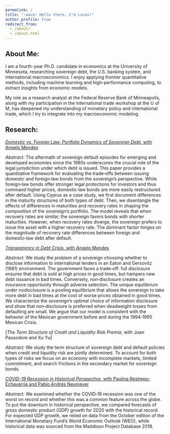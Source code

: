 ```yaml
---
permalink: /
title: ":wave: Hello there, I'm Lucas!"
author_profile: true
redirect_from: 
  - /about/
  - /about.html
---
```


## About Me:
I am a fourth-year Ph.D. candidate in economics at the University of Minnesota, researching sovereign debt, the U.S. banking system, and international macroeconomics. I enjoy applying frontier quantitative methods, including machine learning and high-performance computing, to extract insights from economic models.

My role as a research analyst at the Federal Reserve Bank of Minneapolis, along with my participation in the international trade workshop at the U of M, has deepened my understanding of monetary policy and international trade, which I try to integrate into my macroeconomic modeling.


## Research:

[*Domestic vs. Foreign Law:
Portfolio Dynamics of Sovereign Debt*, with Angelo Mendes](assets/papers/domestic_vs_foreign.pdf)

_Abstract:_ The aftermath of sovereign default episodes for emerging and developed economies since the 1980s underscores the crucial role of
the legal jurisdiction under which debt is issued. This paper provides a quantitative framework for evaluating the trade‑offs between issuing
domestic and foreign‑law bonds from the sovereign’s perspective. While foreign‑law bonds offer stronger legal protections for investors and
thus command higher prices, domestic‑law bonds are more easily restructured after default. Using Cyprus as a case study, we first document
differences in the maturity structures of both types of debt. Then, we disentangle the effects of differences in maturities and recovery rates in
shaping the composition of the sovereign’s portfolio. The model reveals that when recovery rates are similar, the sovereign favors bonds with
shorter maturities. However, when recovery rates diverge, the sovereign prefers to issue the asset with a higher recovery rate. The dominant
factor hinges on the magnitude of recovery rate differences between foreign and domestic‑law debt after default.

[*Transparency in Debt Crisis*, with Angelo Mendes](assets/papers/transparency_in_debt_crisis.pdf)

_Abstract:_ We study the problem of a sovereign choosing whether to disclose information to international lenders in an Eaton and Gersovitz
(1981) environment. The government faces a trade‑off: full disclosure ensures that debt is sold at high prices in good times, but hampers new
debt issuance in bad times. Conversely, non‑disclosure creates an insurance opportunity through adverse selection. The unique equilibrium
under nodisclosure is a pooling equilibrium that allows the sovereign to take more debt in bad times at the cost of worse prices obtained in good
times. We characterize the sovereign’s optimal choice of information disclosure and show that non‑disclosure is preferred when deadweight
losses from defaulting are small. We argue that our model is consistent with the behavior of the Mexican government before and during the
1994‑1995 Mexican Crisis.

[*The Term Structure of Credit and Liquidity Risk Premia*, with Juan Passodore and Xu Yu]

_Abstract:_ We study the term structure of sovereign debt and default policies when credit and liquidity risk are jointly determined. To account
for both types of risks we focus on an economy with incomplete markets, limited commitment, and search frictions in the secondary market for
sovereign bonds.

[*COVID-19 Recession in Historical Perspective*, with Paulina Restrepo-Echavarría and Pablo Andrés Neumeyer](https://www.stlouisfed.org/on-the-economy/2020/november/covid19-recession-historical-perspective)

_Abstract:_ We examined whether the COVID‑19 recession was one of the worst on record and whether this was a common feature across the
globe. To put the downturn in historical perspective, we compared forecasts of gross domestic product (GDP) growth for 2020 with the historical
record. For expected GDP growth, we relied on data from the October edition of the International Monetary Fund’s World Economic Outlook
(WEO), while historical data was sourced from the Maddison Project Database 2018.
